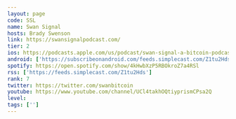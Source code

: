 ```yaml
---
layout: page
code: SSL
name: Swan Signal
hosts: Brady Swenson
link: https://swansignalpodcast.com/
tier: 2
ios: https://podcasts.apple.com/us/podcast/swan-signal-a-bitcoin-podcast/id1503581478
android: ['https://subscribeonandroid.com/feeds.simplecast.com/Z1tu2Hds']
spotify: https://open.spotify.com/show/4kHwbXzP5RBOkroZ7a4RSl
rss: ['https://feeds.simplecast.com/Z1tu2Hds']
rank: 7
twitter: https://twitter.com/swanbitcoin
youtube: https://www.youtube.com/channel/UCl4takhOQtiyprismCPsa2Q
level: 
tags: ['']
---
```

